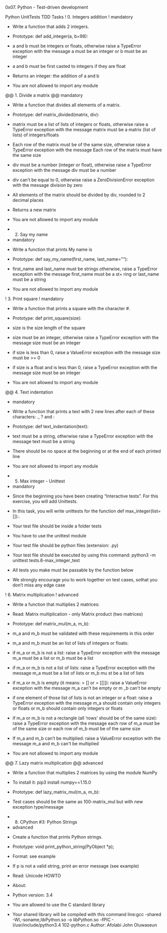 0x07. Python - Test-driven development

Python UnitTests TDD
Tasks
! 0. Integers addition 
! mandatory 

+ Write a function that adds 2 integers. 

+ Prototype: def add_integer(a, b=98): 
+ a and b must be integers or floats, otherwise raise a TypeError exception with the message a must be an integer or b must be an integer 
+ a and b must be first casted to integers if they are float 
+ Returns an integer: the addition of a and b 
+ You are not allowed to import any module 

@@ 1. Divide a matrix 
@@ mandatory 

+ Write a function that divides all elements of a matrix. 

+ Prototype: def matrix_divided(matrix, div): 
+ matrix must be a list of lists of integers or floats, otherwise raise a TypeError exception with the message matrix must be a matrix (list of lists) of integers/floats 
+ Each row of the matrix must be of the same size, otherwise raise a TypeError exception with the message Each row of the matrix must have the same size 
+ div must be a number (integer or float), otherwise raise a TypeError exception with the message div must be a number 
+ div can’t be equal to 0, otherwise raise a ZeroDivisionError exception with the message division by zero 
+ All elements of the matrix should be divided by div, rounded to 2 decimal places 
+ Returns a new matrix 
+ You are not allowed to import any module 

- 2. Say my name 
- mandatory 

+ Write a function that prints My name is <first name> <last name> 

+ Prototype: def say_my_name(first_name, last_name=""): 
+ first_name and last_name must be strings otherwise, raise a TypeError exception with the message first_name must be a st+ ring or last_name must be a string 
+ You are not allowed to import any module 

! 3. Print square 
! mandatory 

+ Write a function that prints a square with the character #.  

+ Prototype: def print_square(size):
+ size is the size length of the square 
+ size must be an integer, otherwise raise a TypeError exception with the message size must be an integer 
+ if size is less than 0, raise a ValueError exception with the message size must be >= 0 
+ if size is a float and is less than 0, raise a TypeError exception with the message size must be an integer 
+ You are not allowed to import any module 

@@ 4. Text indentation 
+ mandatory 

+ Write a function that prints a text with 2 new lines after each of these characters: ., ? and : 

+ Prototype: def text_indentation(text): 
+ text must be a string, otherwise raise a TypeError exception with the message text must be a string 
+ There should be no space at the beginning or at the end of each printed line 
+ You are not allowed to import any module 

- 5. Max integer - Unittest 
- mandatory 

+ Since the beginning you have been creating “Interactive tests”. For this exercise, you will add Unittests. 

+ In this task, you will write unittests for the function def  max_integer(list=[]):. 

+ Your test file should be inside a folder tests 
+ You have to use the unittest module 
+ Your test file should be python files (extension: .py) 
+ Your test file should be executed by using this command: python3 -m unittest tests.6-max_integer_test 
+ All tests you make must be passable by the function below 
+ We strongly encourage you to work together on test cases, sothat you don’t miss any edge case 

! 6. Matrix multiplication 
! advanced 

+ Write a function that multiplies 2 matrices: 

+ Read: Matrix multiplication - only Matrix product (two matrices) 

+ Prototype: def matrix_mul(m_a, m_b): 

+ m_a and m_b must be validated with these requirements in this order 

+ m_a and m_b must be an list of lists of integers or floats: 

+ if m_a or m_b is not a list: raise a TypeError exception with the message m_a must be a list or m_b must be a list 
+ if m_a or m_b is not a list of lists: raise a TypeError exception with the message m_a must be a list of lists or m_b mu st be a list of lists 
+ if m_a or m_b is empty (it means: = [] or = [[]]): raise a ValueError exception with the message m_a can't be empty or m _b can't be empty 
+ if one element of those list of lists is not an integer or a float: raise a TypeError exception with the message m_a should contain only integers or floats or m_b should contain only integers or floats 
+ if m_a or m_b is not a rectangle (all ‘rows’ should be of the same size): raise a TypeError exception with the message each row of m_a must be of the same size or each row of m_b must be of the same size 
+ If m_a and m_b can’t be multiplied: raise a ValueError exception with the message m_a and m_b can't be multiplied 

+ You are not allowed to import any module 

@@ 7. Lazy matrix multiplication 
@@ advanced 

+ Write a function that multiplies 2 matrices by using the module NumPy 

+ To install it: pip3 install numpy==1.15.0 

+ Prototype: def lazy_matrix_mul(m_a, m_b): 
+ Test cases should be the same as 100-matrix_mul but with new exception type/message 

- 8. CPython #3: Python Strings 
- advanced 

+ Create a function that prints Python strings. 

+ Prototype: void print_python_string(PyObject *p); 
+ Format: see example 
+ If p is not a valid string, print an error message (see example) 
+ Read: Unicode HOWTO 
+ About: 

+ Python version: 3.4 
+ You are allowed to use the C standard library 
+ Your shared library will be compiled with this command line:gcc -shared -Wl,-soname,libPython.so -o libPython.so -fPIC - I/usr/include/python3.4 102-python.c 
Author:
Afolabi John Oluwaseun
